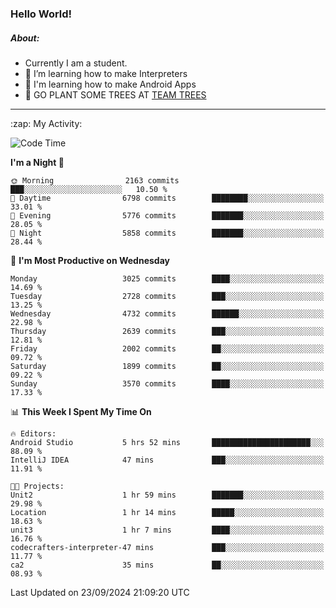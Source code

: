 ### Hello World!

##### About:
- Currently I am a student.
- 🌱 I’m learning how to make Interpreters
- 🌱 I'm learning how to make Android Apps
- 🌱 GO PLANT SOME TREES AT [TEAM TREES](https://teamtrees.org/)

---
  <summary>:zap: My Activity:</summary>
  
<!--START_SECTION:waka-->
![Code Time](http://img.shields.io/badge/Code%20Time-1%2C473%20hrs%2059%20mins-blue)

**I'm a Night 🦉** 

```text
🌞 Morning                2163 commits        ███░░░░░░░░░░░░░░░░░░░░░░   10.50 % 
🌆 Daytime                6798 commits        ████████░░░░░░░░░░░░░░░░░   33.01 % 
🌃 Evening                5776 commits        ███████░░░░░░░░░░░░░░░░░░   28.05 % 
🌙 Night                  5858 commits        ███████░░░░░░░░░░░░░░░░░░   28.44 % 
```
📅 **I'm Most Productive on Wednesday** 

```text
Monday                   3025 commits        ████░░░░░░░░░░░░░░░░░░░░░   14.69 % 
Tuesday                  2728 commits        ███░░░░░░░░░░░░░░░░░░░░░░   13.25 % 
Wednesday                4732 commits        ██████░░░░░░░░░░░░░░░░░░░   22.98 % 
Thursday                 2639 commits        ███░░░░░░░░░░░░░░░░░░░░░░   12.81 % 
Friday                   2002 commits        ██░░░░░░░░░░░░░░░░░░░░░░░   09.72 % 
Saturday                 1899 commits        ██░░░░░░░░░░░░░░░░░░░░░░░   09.22 % 
Sunday                   3570 commits        ████░░░░░░░░░░░░░░░░░░░░░   17.33 % 
```


📊 **This Week I Spent My Time On** 

```text
🔥 Editors: 
Android Studio           5 hrs 52 mins       ██████████████████████░░░   88.09 % 
IntelliJ IDEA            47 mins             ███░░░░░░░░░░░░░░░░░░░░░░   11.91 % 

🐱‍💻 Projects: 
Unit2                    1 hr 59 mins        ███████░░░░░░░░░░░░░░░░░░   29.98 % 
Location                 1 hr 14 mins        █████░░░░░░░░░░░░░░░░░░░░   18.63 % 
unit3                    1 hr 7 mins         ████░░░░░░░░░░░░░░░░░░░░░   16.76 % 
codecrafters-interpreter-47 mins             ███░░░░░░░░░░░░░░░░░░░░░░   11.77 % 
ca2                      35 mins             ██░░░░░░░░░░░░░░░░░░░░░░░   08.93 % 
```


 Last Updated on 23/09/2024 21:09:20 UTC
<!--END_SECTION:waka-->
